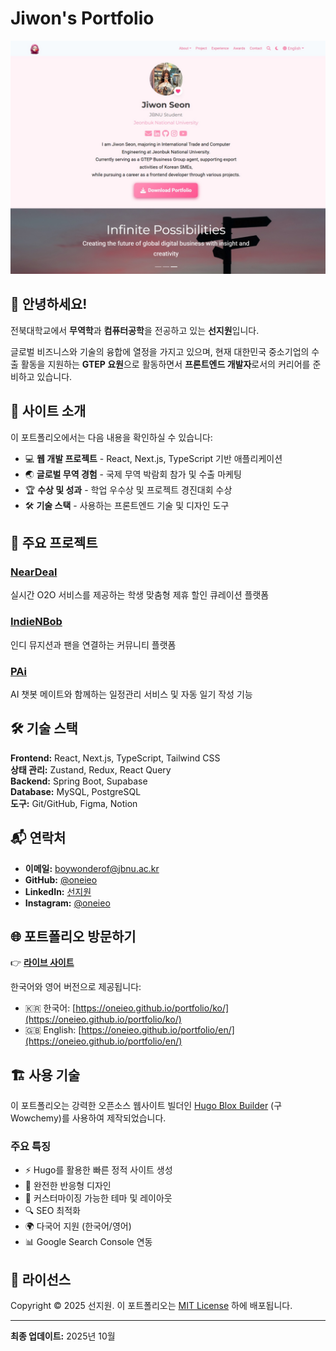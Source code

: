 # Jiwon's Portfolio

[![Portfolio Screenshot](assets/media/portfolio_site_preview.jpg)](https://oneieo.github.io/portfolio/)

## 👋 안녕하세요!

전북대학교에서 **무역학**과 **컴퓨터공학**을 전공하고 있는 **선지원**입니다.

글로벌 비즈니스와 기술의 융합에 열정을 가지고 있으며, 현재 대한민국 중소기업의 수출 활동을 지원하는 **GTEP 요원**으로 활동하면서 **프론트엔드 개발자**로서의 커리어를 준비하고 있습니다.

## 🌟 사이트 소개

이 포트폴리오에서는 다음 내용을 확인하실 수 있습니다:
- 💻 **웹 개발 프로젝트** - React, Next.js, TypeScript 기반 애플리케이션
- 🌏 **글로벌 무역 경험** - 국제 무역 박람회 참가 및 수출 마케팅
- 🏆 **수상 및 성과** - 학업 우수상 및 프로젝트 경진대회 수상
- 🛠️ **기술 스택** - 사용하는 프론트엔드 기술 및 디자인 도구

## 🚀 주요 프로젝트

### [NearDeal](https://near-deal.vercel.app/)
실시간 O2O 서비스를 제공하는 학생 맞춤형 제휴 할인 큐레이션 플랫폼

### [IndieNBob](https://indie-n-bob.vercel.app/)
인디 뮤지션과 팬을 연결하는 커뮤니티 플랫폼

### [PAi](https://ai-todo-app-beta.vercel.app/)
AI 챗봇 메이트와 함께하는 일정관리 서비스 및 자동 일기 작성 기능

## 🛠️ 기술 스택

**Frontend:** React, Next.js, TypeScript, Tailwind CSS  
**상태 관리:** Zustand, Redux, React Query  
**Backend:** Spring Boot, Supabase  
**Database:** MySQL, PostgreSQL  
**도구:** Git/GitHub, Figma, Notion

## 📬 연락처

- **이메일:** [boywonderof@jbnu.ac.kr](mailto:boywonderof@jbnu.ac.kr)
- **GitHub:** [@oneieo](https://github.com/oneieo)
- **LinkedIn:** [선지원](https://www.linkedin.com/in/%EC%A7%80%EC%9B%90-%EC%84%A0-467467366/)
- **Instagram:** [@oneieo](https://www.instagram.com/oneieo)

## 🌐 포트폴리오 방문하기

👉 **[라이브 사이트](https://oneieo.github.io/portfolio/)**

한국어와 영어 버전으로 제공됩니다:
- 🇰🇷 한국어: [https://oneieo.github.io/portfolio/ko/](https://oneieo.github.io/portfolio/ko/)
- 🇬🇧 English: [https://oneieo.github.io/portfolio/en/](https://oneieo.github.io/portfolio/en/)

## 🏗️ 사용 기술

이 포트폴리오는 강력한 오픈소스 웹사이트 빌더인 [Hugo Blox Builder](https://hugoblox.com) (구 Wowchemy)를 사용하여 제작되었습니다.

### 주요 특징
- ⚡ Hugo를 활용한 빠른 정적 사이트 생성
- 📱 완전한 반응형 디자인
- 🎨 커스터마이징 가능한 테마 및 레이아웃
- 🔍 SEO 최적화
- 🌍 다국어 지원 (한국어/영어)
- 📊 Google Search Console 연동

## 📄 라이선스

Copyright © 2025 선지원. 이 포트폴리오는 [MIT License](LICENSE) 하에 배포됩니다.

---

**최종 업데이트:** 2025년 10월
